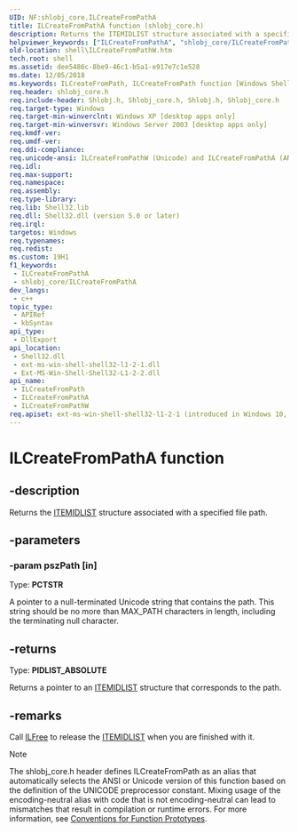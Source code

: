 ```yaml
---
UID: NF:shlobj_core.ILCreateFromPathA
title: ILCreateFromPathA function (shlobj_core.h)
description: Returns the ITEMIDLIST structure associated with a specified file path. (ILCreateFromPathA)
helpviewer_keywords: ["ILCreateFromPathA", "shlobj_core/ILCreateFromPathA"]
old-location: shell\ILCreateFromPathW.htm
tech.root: shell
ms.assetid: dee5486c-8be9-46c1-b5a1-e917e7c1e528
ms.date: 12/05/2018
ms.keywords: ILCreateFromPath, ILCreateFromPath function [Windows Shell], ILCreateFromPathA, ILCreateFromPathW, _win32_ILCreateFromPathW, shell.ILCreateFromPathW, shlobj_core/ILCreateFromPath, shlobj_core/ILCreateFromPathA, shlobj_core/ILCreateFromPathW
req.header: shlobj_core.h
req.include-header: Shlobj.h, Shlobj_core.h, Shlobj.h, Shlobj_core.h
req.target-type: Windows
req.target-min-winverclnt: Windows XP [desktop apps only]
req.target-min-winversvr: Windows Server 2003 [desktop apps only]
req.kmdf-ver: 
req.umdf-ver: 
req.ddi-compliance: 
req.unicode-ansi: ILCreateFromPathW (Unicode) and ILCreateFromPathA (ANSI)
req.idl: 
req.max-support: 
req.namespace: 
req.assembly: 
req.type-library: 
req.lib: Shell32.lib
req.dll: Shell32.dll (version 5.0 or later)
req.irql: 
targetos: Windows
req.typenames: 
req.redist: 
ms.custom: 19H1
f1_keywords:
 - ILCreateFromPathA
 - shlobj_core/ILCreateFromPathA
dev_langs:
 - c++
topic_type:
 - APIRef
 - kbSyntax
api_type:
 - DllExport
api_location:
 - Shell32.dll
 - ext-ms-win-shell-shell32-l1-2-1.dll
 - Ext-MS-Win-Shell-Shell32-L1-2-2.dll
api_name:
 - ILCreateFromPath
 - ILCreateFromPathA
 - ILCreateFromPathW
req.apiset: ext-ms-win-shell-shell32-l1-2-1 (introduced in Windows 10, version 10.0.10240)
---
```


# ILCreateFromPathA function


## -description

Returns the <a href="/windows/desktop/api/shtypes/ns-shtypes-itemidlist">ITEMIDLIST</a> structure associated with a specified file path.

## -parameters

### -param pszPath [in]

Type: <b>PCTSTR</b>

A pointer to a null-terminated Unicode string that contains the path. This string should be no more than MAX_PATH characters in length, including the terminating null character.

## -returns

Type: <b>PIDLIST_ABSOLUTE</b>

Returns a pointer to an <a href="/windows/desktop/api/shtypes/ns-shtypes-itemidlist">ITEMIDLIST</a> structure that corresponds to the path.

## -remarks

Call <a href="/windows/desktop/api/shlobj_core/nf-shlobj_core-ilfree">ILFree</a> to release the <a href="/windows/desktop/api/shtypes/ns-shtypes-itemidlist">ITEMIDLIST</a> when you are finished with it.




> [!NOTE]
> The shlobj_core.h header defines ILCreateFromPath as an alias that automatically selects the ANSI or Unicode version of this function based on the definition of the UNICODE preprocessor constant. Mixing usage of the encoding-neutral alias with code that is not encoding-neutral can lead to mismatches that result in compilation or runtime errors. For more information, see [Conventions for Function Prototypes](/windows/win32/intl/conventions-for-function-prototypes).
